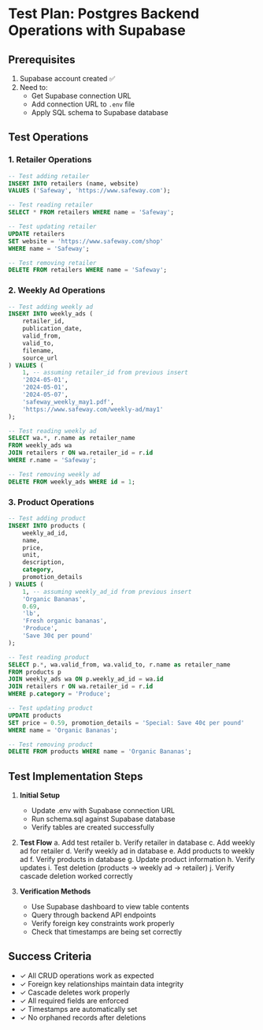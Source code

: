 # Test Plan: Postgres Backend Operations with Supabase

## Prerequisites

1. Supabase account created ✅
2. Need to:
   - Get Supabase connection URL
   - Add connection URL to `.env` file
   - Apply SQL schema to Supabase database

## Test Operations

### 1. Retailer Operations

```sql
-- Test adding retailer
INSERT INTO retailers (name, website)
VALUES ('Safeway', 'https://www.safeway.com');

-- Test reading retailer
SELECT * FROM retailers WHERE name = 'Safeway';

-- Test updating retailer
UPDATE retailers
SET website = 'https://www.safeway.com/shop'
WHERE name = 'Safeway';

-- Test removing retailer
DELETE FROM retailers WHERE name = 'Safeway';
```

### 2. Weekly Ad Operations

```sql
-- Test adding weekly ad
INSERT INTO weekly_ads (
    retailer_id,
    publication_date,
    valid_from,
    valid_to,
    filename,
    source_url
) VALUES (
    1, -- assuming retailer_id from previous insert
    '2024-05-01',
    '2024-05-01',
    '2024-05-07',
    'safeway_weekly_may1.pdf',
    'https://www.safeway.com/weekly-ad/may1'
);

-- Test reading weekly ad
SELECT wa.*, r.name as retailer_name
FROM weekly_ads wa
JOIN retailers r ON wa.retailer_id = r.id
WHERE r.name = 'Safeway';

-- Test removing weekly ad
DELETE FROM weekly_ads WHERE id = 1;
```

### 3. Product Operations

```sql
-- Test adding product
INSERT INTO products (
    weekly_ad_id,
    name,
    price,
    unit,
    description,
    category,
    promotion_details
) VALUES (
    1, -- assuming weekly_ad_id from previous insert
    'Organic Bananas',
    0.69,
    'lb',
    'Fresh organic bananas',
    'Produce',
    'Save 30¢ per pound'
);

-- Test reading product
SELECT p.*, wa.valid_from, wa.valid_to, r.name as retailer_name
FROM products p
JOIN weekly_ads wa ON p.weekly_ad_id = wa.id
JOIN retailers r ON wa.retailer_id = r.id
WHERE p.category = 'Produce';

-- Test updating product
UPDATE products
SET price = 0.59, promotion_details = 'Special: Save 40¢ per pound'
WHERE name = 'Organic Bananas';

-- Test removing product
DELETE FROM products WHERE name = 'Organic Bananas';
```

## Test Implementation Steps

1. **Initial Setup**

   - Update .env with Supabase connection URL
   - Run schema.sql against Supabase database
   - Verify tables are created successfully

2. **Test Flow**
   a. Add test retailer
   b. Verify retailer in database
   c. Add weekly ad for retailer
   d. Verify weekly ad in database
   e. Add products to weekly ad
   f. Verify products in database
   g. Update product information
   h. Verify updates
   i. Test deletion (products → weekly ad → retailer)
   j. Verify cascade deletion worked correctly

3. **Verification Methods**
   - Use Supabase dashboard to view table contents
   - Query through backend API endpoints
   - Verify foreign key constraints work properly
   - Check that timestamps are being set correctly

## Success Criteria

- ✓ All CRUD operations work as expected
- ✓ Foreign key relationships maintain data integrity
- ✓ Cascade deletes work properly
- ✓ All required fields are enforced
- ✓ Timestamps are automatically set
- ✓ No orphaned records after deletions
